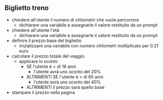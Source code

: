 ## Biglietto treno

- chiedere all'utente il numero di chilometri che vuole percorrere
  - dichiarare una variabile e assegnarle il valore restituito da un prompt
- chiedere all'utente l'età
  - dichiarare una variabile e assegnarle il valore restituito da un prompt
- definire il prezzo base del biglietto
  - inizializzare una variabile con numero chilometri moltiplicato per 0.21 euro
- calcolare il prezzo totale del viaggio 
  - applicare lo sconto 
    - SE l'utente è < di 18 anni 
      - l'utente avrà uno sconto del 20%
    - ALTRIMENTI SE l'utente è > di 65 anni
      - l'utente avrà uno sconto del 40%
    - ALTRIMENTI il prezzo sarà quello base
- stampare il prezzo nella pagina 
